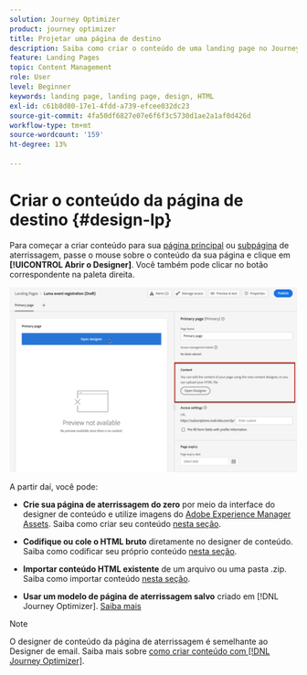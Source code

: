 ```yaml
---
solution: Journey Optimizer
product: journey optimizer
title: Projetar uma página de destino
description: Saiba como criar o conteúdo de uma landing page no Journey Optimizer
feature: Landing Pages
topic: Content Management
role: User
level: Beginner
keywords: landing page, landing page, design, HTML
exl-id: c61b8d80-17e1-4fdd-a739-efcee032dc23
source-git-commit: 4fa50df6827e07e6f6f3c5730d1ae2a1af0d426d
workflow-type: tm+mt
source-wordcount: '159'
ht-degree: 13%

---
```


# Criar o conteúdo da página de destino {#design-lp}

Para começar a criar conteúdo para sua [página principal](create-lp.md#configure-primary-page) ou [subpágina](create-lp.md#configure-subpages) de aterrissagem, passe o mouse sobre o conteúdo da sua página e clique em **[!UICONTROL Abrir o Designer]**. Você também pode clicar no botão correspondente na paleta direita.

![](assets/lp_open-designer.png)

A partir daí, você pode:

* **Crie sua página de aterrissagem do zero** por meio da interface do designer de conteúdo e utilize imagens do [Adobe Experience Manager Assets](../integrations/assets.md). Saiba como criar seu conteúdo <!--or use built-in templates--> [nesta seção](../email/content-from-scratch.md).

* **Codifique ou cole o HTML bruto** diretamente no designer de conteúdo. Saiba como codificar seu próprio conteúdo [nesta seção](../email/code-content.md).

* **Importar conteúdo HTML existente** de um arquivo ou uma pasta .zip. Saiba como importar conteúdo [nesta seção](../email/existing-content.md).

* **Usar um modelo de página de aterrissagem salvo** criado em [!DNL Journey Optimizer]. [Saiba mais](lp-templates.md)

>[!NOTE]
>
>O designer de conteúdo da página de aterrissagem é semelhante ao Designer de email. Saiba mais sobre [como criar conteúdo com [!DNL Journey Optimizer]](../email/get-started-email-design.md).
